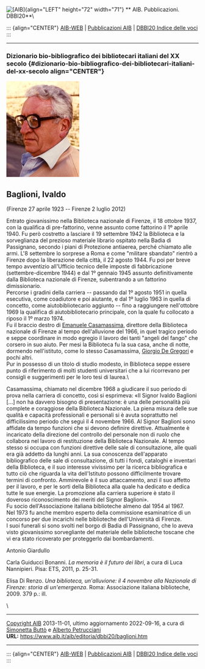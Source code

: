 ![\[AIB\]](/aib/wi/aibv72.gif){align="LEFT" height="72" width="71"}
** AIB. Pubblicazioni. DBBI20**\

::: {align="CENTER"}
[AIB-WEB](/) \| [Pubblicazioni AIB](/pubblicazioni/) \| [DBBI20 Indice
delle voci](dbbi20.htm)
:::

------------------------------------------------------------------------

### Dizionario bio-bibliografico dei bibliotecari italiani del XX secolo {#dizionario-bio-bibliografico-dei-bibliotecari-italiani-del-xx-secolo align="CENTER"}

![\[Ritratto\]](baglioni.jpg)

## Baglioni, Ivaldo

(Firenze 27 aprile 1923 -- Firenze 2 luglio 2012)

Entrato giovanissimo nella Biblioteca nazionale di Firenze, il 18
ottobre 1937, con la qualifica di pre-fattorino, venne assunto come
fattorino il 1º aprile 1940. Fu però costretto a lasciare il 19
settembre 1942 la Biblioteca e la sorveglianza del prezioso materiale
librario ospitato nella Badia di Passignano, secondo i piani di
Protezione antiaerea, perché chiamato alle armi. L\'8 settembre lo
sorprese a Roma e come \"militare sbandato\" rientrò a Firenze dopo la
liberazione della città, il 22 agosto 1944. Fu poi per breve tempo
avventizio all\'Ufficio tecnico delle imposte di fabbricazione
(settembre-dicembre 1944) e dal 1º gennaio 1945 assunto definitivamente
dalla Biblioteca nazionale di Firenze, subentrando a un fattorino
dimissionario.\
Percorse i gradini della carriera -- passando dal 1º agosto 1951 in
quella esecutiva, come coadiutore e poi aiutante, e dal 1º luglio 1963
in quella di concetto, come aiutobibliotecario aggiunto -- fino a
raggiungere nell\'ottobre 1969 la qualifica di aiutobibliotecario
principale, con la quale fu collocato a riposo il 1º marzo 1974.\
Fu il braccio destro di [Emanuele Casamassima](casamassima.htm),
direttore della Biblioteca nazionale di Firenze al tempo dell\'alluvione
del 1966, in quel tragico periodo e seppe coordinare in modo egregio il
lavoro dei tanti \"angeli del fango\" che corsero in suo aiuto. Per mesi
la Biblioteca fu la sua casa, anche di notte, dormendo nell\'istituto,
come lo stesso Casamassima, [Giorgio De
Gregori](/aib/stor/bio/degregorig.htm) e pochi altri.\
Pur in possesso di un titolo di studio modesto, in Biblioteca seppe
essere punto di riferimento di molti studenti universitari che a lui
ricorrevano per consigli e suggerimenti per le loro tesi di laurea.\

Casamassima, chiamato nel dicembre 1968 a giudicare il suo periodo di
prova nella carriera di concetto, così si esprimeva: «Il Signor Ivaldo
Baglioni \[\...\] non ha davvero bisogno di presentazione: è una delle
personalità più complete e coraggiose della Biblioteca Nazionale. La
piena misura delle sue qualità e capacità professionali e personali si è
avuta soprattutto nel difficilissimo periodo che seguì il 4 novembre
1966. Al Signor Baglioni sono affidate da tempo funzioni che si devono
definire direttive. Attualmente è incaricato della direzione del
controllo del personale non di ruolo che collabora nel lavoro di
restituzione della Biblioteca Nazionale. Al tempo stesso si occupa con
funzioni direttive delle sale di consultazione, alle quali era già
addetto da lunghi anni. La sua conoscenza dell\'apparato bibliografico
delle sale di consultazione, di tutti i fondi, cataloghi e inventari
della Biblioteca, e il suo interesse vivissimo per la ricerca
bibliografica e tutto ciò che riguarda la vita dell\'Istituto possono
difficilmente trovare termini di confronto. Ammirevole è il suo
attaccamento, anzi il suo affetto per il lavoro, e per le sorti della
Biblioteca alla quale ha dedicato e dedica tutte le sue energie. La
promozione alla carriera superiore è stato il doveroso riconoscimento
dei meriti del Signor Baglioni».\
Fu socio dell\'Associazione italiana biblioteche almeno dal 1954 al
1967.\
Nel 1973 fu anche membro esperto della commissione esaminatrice di un
concorso per due incarichi nelle biblioteche dell\'Università di
Firenze.\
I suoi funerali si sono svolti nel borgo di Badia di Passignano, che lo
aveva visto giovanissimo sorvegliante del materiale delle biblioteche
toscane che vi era stato ricoverato per proteggerlo dai bombardamenti.

Antonio Giardullo

Carla Guiducci Bonanni. *La memoria è il futuro dei libri*, a cura di
Luca Nannipieri. Pisa: ETS, 2011, p. 25-31.

Elisa Di Renzo. *Una biblioteca, un\'alluvione: il 4 novembre alla
Nazionale di Firenze: storia di un\'emergenza*. Roma: Associazione
italiana biblioteche, 2009. 379 p.: ill.

\

------------------------------------------------------------------------

[Copyright AIB](/su-questo-sito/dichiarazione-di-copyright-aib-web/)
2013-11-01, ultimo aggiornamento 2022-09-16, a cura di [Simonetta
Buttò](/aib/redazione3.htm) e [Alberto
Petrucciani](/su-questo-sito/redazione-aib-web/)\
**URL:** https://www.aib.it/aib/editoria/dbbi20/baglioni.htm

------------------------------------------------------------------------

::: {align="CENTER"}
[AIB-WEB](/) \| [Pubblicazioni AIB](/pubblicazioni/) \| [DBBI20 Indice
delle voci](dbbi20.htm)
:::
